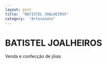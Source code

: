 ```yaml
---
layout: post
title:  "BATISTEL JOALHEIROS"
category:  "Artesanato"
---
```


# BATISTEL JOALHEIROS

Venda e confecção de jóias

